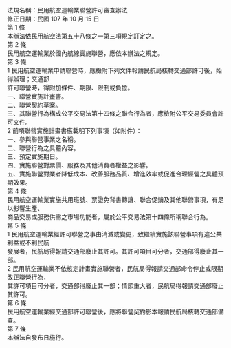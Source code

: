 法規名稱：民用航空運輸業聯營許可審查辦法  
修正日期：民國 107 年 10 月 15 日  
第 1 條  
本辦法依民用航空法第五十八條之一第三項規定訂定之。  
第 2 條  
民用航空運輸業於國內航線實施聯營，應依本辦法之規定。  
第 3 條  
1 民用航空運輸業申請聯營時，應檢附下列文件報請民航局核轉交通部許可後，始得辦理；交通部  
許可聯營時，得附加條件、期限、限制或負擔。  
一、聯營實施計畫書。  
二、聯營契約草案。  
三、其聯營行為構成公平交易法第十四條之聯合行為者，應檢附公平交易委員會許可文件。  
2 前項聯營實施計畫書應載明下列事項（如附件）：  
一、參與聯營事業之名稱。  
二、聯營行為之具體內容。  
三、預定實施期日。  
四、實施聯營對票價、服務及其他消費者權益之影響。  
五、實施聯營對業者降低成本、改善服務品質、增進效率或促進合理經營之具體預期效果。  
第 4 條  
民用航空運輸業實施共用班號、票證免背書轉讓、聯合促銷及其他聯營事項，有足以影響生產、  
商品交易或服務供需之市場功能者，屬於公平交易法第十四條所稱聯合行為。  
第 5 條  
1 民用航空運輸業經許可聯營之事由消滅或變更，致繼續實施該聯營事項有違公共利益或不利民航  
發展者，民航局得報請交通部廢止其許可。其許可項目可分者，交通部得廢止其一部。  
2 民用航空運輸業不依核定計畫實施聯營者，民航局得報請交通部命令停止或限期改正聯營行為，  
其許可項目可分者，交通部得廢止其一部；情節重大者，民航局得報請交通部廢止其許可。  
第 6 條  
民用航空運輸業經交通部許可聯營後，應將聯營契約影本報請民航局核轉交通部備查。  
第 7 條  
本辦法自發布日施行。  


